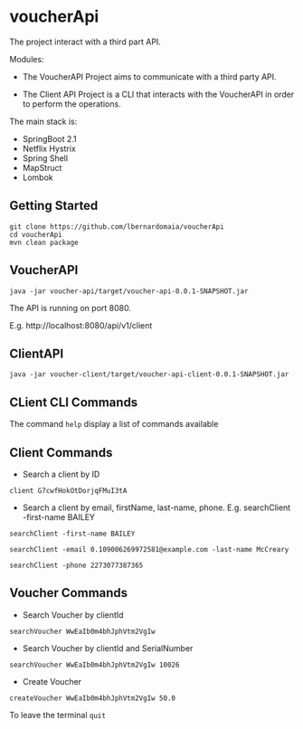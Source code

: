 # voucherApi

The project interact with a third part API. 

Modules:

- The VoucherAPI Project aims to communicate with a third party API.

- The Client API Project is a CLI that interacts with the VoucherAPI in order to perform the operations.

The main stack is:

-   SpringBoot 2.1
-   Netflix Hystrix
-   Spring Shell
-   MapStruct
-   Lombok

## Getting Started


```
git clone https://github.com/lbernardomaia/voucherApi
cd voucherApi
mvn clean package  
```

## VoucherAPI
```
java -jar voucher-api/target/voucher-api-0.0.1-SNAPSHOT.jar 
```
The API is running on port 8080.

E.g. http://localhost:8080/api/v1/client

## ClientAPI
```
java -jar voucher-client/target/voucher-api-client-0.0.1-SNAPSHOT.jar 
```
## CLient CLI Commands

The command ```help```  display a list of commands available

## Client Commands
-   Search a client by ID
```
client G7cwfHokOtDorjqFMuI3tA
```

-   Search a client by email, firstName, last-name, phone. E.g. searchClient -first-name BAILEY

```
searchClient -first-name BAILEY
```

```
searchClient -email 0.109006269972581@example.com -last-name McCreary 
```

```
searchClient -phone 2273077387365 
```
## Voucher Commands

- Search Voucher by clientId

```
searchVoucher WwEaIb0m4bhJphVtm2VgIw 
```
- Search Voucher by clientId and SerialNumber

```
searchVoucher WwEaIb0m4bhJphVtm2VgIw 10026
```

- Create Voucher

```
createVoucher WwEaIb0m4bhJphVtm2VgIw 50.0
```

To leave the terminal ```quit``` 
